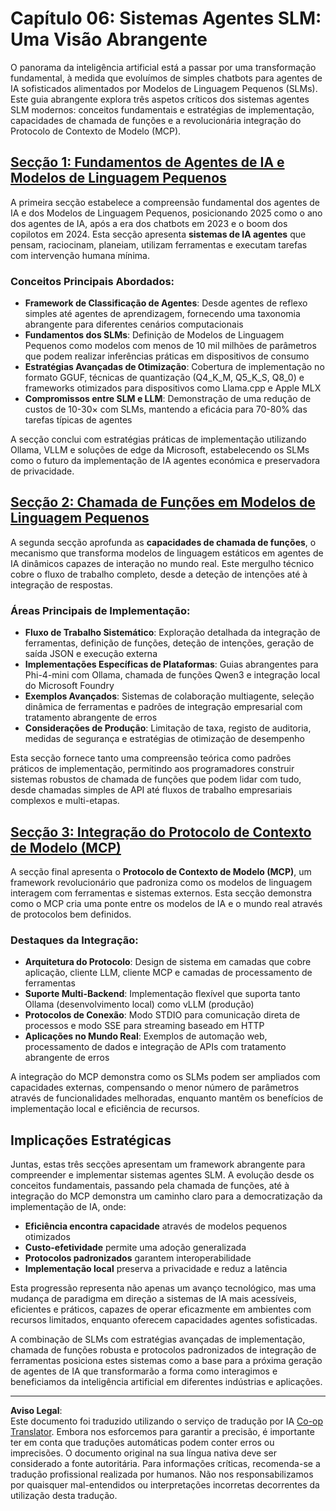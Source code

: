 <!--
CO_OP_TRANSLATOR_METADATA:
{
  "original_hash": "b17bf7f849519fac995c24ab9e2d0be8",
  "translation_date": "2025-09-17T13:07:00+00:00",
  "source_file": "Module06/README.md",
  "language_code": "pt"
}
-->
# Capítulo 06: Sistemas Agentes SLM: Uma Visão Abrangente

O panorama da inteligência artificial está a passar por uma transformação fundamental, à medida que evoluímos de simples chatbots para agentes de IA sofisticados alimentados por Modelos de Linguagem Pequenos (SLMs). Este guia abrangente explora três aspetos críticos dos sistemas agentes SLM modernos: conceitos fundamentais e estratégias de implementação, capacidades de chamada de funções e a revolucionária integração do Protocolo de Contexto de Modelo (MCP).

## [Secção 1: Fundamentos de Agentes de IA e Modelos de Linguagem Pequenos](./01.IntroduceAgent.md)

A primeira secção estabelece a compreensão fundamental dos agentes de IA e dos Modelos de Linguagem Pequenos, posicionando 2025 como o ano dos agentes de IA, após a era dos chatbots em 2023 e o boom dos copilotos em 2024. Esta secção apresenta **sistemas de IA agentes** que pensam, raciocinam, planeiam, utilizam ferramentas e executam tarefas com intervenção humana mínima.

### Conceitos Principais Abordados:
- **Framework de Classificação de Agentes**: Desde agentes de reflexo simples até agentes de aprendizagem, fornecendo uma taxonomia abrangente para diferentes cenários computacionais
- **Fundamentos dos SLMs**: Definição de Modelos de Linguagem Pequenos como modelos com menos de 10 mil milhões de parâmetros que podem realizar inferências práticas em dispositivos de consumo
- **Estratégias Avançadas de Otimização**: Cobertura de implementação no formato GGUF, técnicas de quantização (Q4_K_M, Q5_K_S, Q8_0) e frameworks otimizados para dispositivos como Llama.cpp e Apple MLX
- **Compromissos entre SLM e LLM**: Demonstração de uma redução de custos de 10-30× com SLMs, mantendo a eficácia para 70-80% das tarefas típicas de agentes

A secção conclui com estratégias práticas de implementação utilizando Ollama, VLLM e soluções de edge da Microsoft, estabelecendo os SLMs como o futuro da implementação de IA agentes económica e preservadora de privacidade.

## [Secção 2: Chamada de Funções em Modelos de Linguagem Pequenos](./02.FunctionCalling.md)

A segunda secção aprofunda as **capacidades de chamada de funções**, o mecanismo que transforma modelos de linguagem estáticos em agentes de IA dinâmicos capazes de interação no mundo real. Este mergulho técnico cobre o fluxo de trabalho completo, desde a deteção de intenções até à integração de respostas.

### Áreas Principais de Implementação:
- **Fluxo de Trabalho Sistemático**: Exploração detalhada da integração de ferramentas, definição de funções, deteção de intenções, geração de saída JSON e execução externa
- **Implementações Específicas de Plataformas**: Guias abrangentes para Phi-4-mini com Ollama, chamada de funções Qwen3 e integração local do Microsoft Foundry
- **Exemplos Avançados**: Sistemas de colaboração multiagente, seleção dinâmica de ferramentas e padrões de integração empresarial com tratamento abrangente de erros
- **Considerações de Produção**: Limitação de taxa, registo de auditoria, medidas de segurança e estratégias de otimização de desempenho

Esta secção fornece tanto uma compreensão teórica como padrões práticos de implementação, permitindo aos programadores construir sistemas robustos de chamada de funções que podem lidar com tudo, desde chamadas simples de API até fluxos de trabalho empresariais complexos e multi-etapas.

## [Secção 3: Integração do Protocolo de Contexto de Modelo (MCP)](./03.IntroduceMCP.md)

A secção final apresenta o **Protocolo de Contexto de Modelo (MCP)**, um framework revolucionário que padroniza como os modelos de linguagem interagem com ferramentas e sistemas externos. Esta secção demonstra como o MCP cria uma ponte entre os modelos de IA e o mundo real através de protocolos bem definidos.

### Destaques da Integração:
- **Arquitetura do Protocolo**: Design de sistema em camadas que cobre aplicação, cliente LLM, cliente MCP e camadas de processamento de ferramentas
- **Suporte Multi-Backend**: Implementação flexível que suporta tanto Ollama (desenvolvimento local) como vLLM (produção)
- **Protocolos de Conexão**: Modo STDIO para comunicação direta de processos e modo SSE para streaming baseado em HTTP
- **Aplicações no Mundo Real**: Exemplos de automação web, processamento de dados e integração de APIs com tratamento abrangente de erros

A integração do MCP demonstra como os SLMs podem ser ampliados com capacidades externas, compensando o menor número de parâmetros através de funcionalidades melhoradas, enquanto mantêm os benefícios de implementação local e eficiência de recursos.

## Implicações Estratégicas

Juntas, estas três secções apresentam um framework abrangente para compreender e implementar sistemas agentes SLM. A evolução desde os conceitos fundamentais, passando pela chamada de funções, até à integração do MCP demonstra um caminho claro para a democratização da implementação de IA, onde:

- **Eficiência encontra capacidade** através de modelos pequenos otimizados
- **Custo-efetividade** permite uma adoção generalizada
- **Protocolos padronizados** garantem interoperabilidade
- **Implementação local** preserva a privacidade e reduz a latência

Esta progressão representa não apenas um avanço tecnológico, mas uma mudança de paradigma em direção a sistemas de IA mais acessíveis, eficientes e práticos, capazes de operar eficazmente em ambientes com recursos limitados, enquanto oferecem capacidades agentes sofisticadas.

A combinação de SLMs com estratégias avançadas de implementação, chamada de funções robusta e protocolos padronizados de integração de ferramentas posiciona estes sistemas como a base para a próxima geração de agentes de IA que transformarão a forma como interagimos e beneficiamos da inteligência artificial em diferentes indústrias e aplicações.

---

**Aviso Legal**:  
Este documento foi traduzido utilizando o serviço de tradução por IA [Co-op Translator](https://github.com/Azure/co-op-translator). Embora nos esforcemos para garantir a precisão, é importante ter em conta que traduções automáticas podem conter erros ou imprecisões. O documento original na sua língua nativa deve ser considerado a fonte autoritária. Para informações críticas, recomenda-se a tradução profissional realizada por humanos. Não nos responsabilizamos por quaisquer mal-entendidos ou interpretações incorretas decorrentes da utilização desta tradução.
